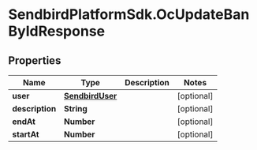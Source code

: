 # SendbirdPlatformSdk.OcUpdateBanByIdResponse

## Properties

Name | Type | Description | Notes
------------ | ------------- | ------------- | -------------
**user** | [**SendbirdUser**](SendbirdUser.md) |  | [optional] 
**description** | **String** |  | [optional] 
**endAt** | **Number** |  | [optional] 
**startAt** | **Number** |  | [optional] 


